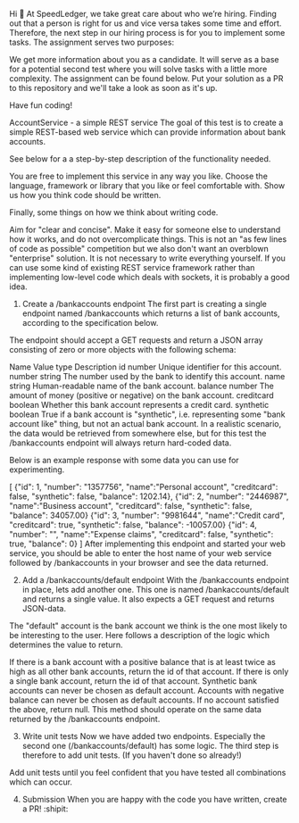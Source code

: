 Hi 👋
At SpeedLedger, we take great care about who we’re hiring. Finding out that a person is right for us and vice versa takes some time and effort. Therefore, the next step in our hiring process is for you to implement some tasks. The assignment serves two purposes:

We get more information about you as a candidate.
It will serve as a base for a potential second test where you will solve tasks with a little more complexity.
The assignment can be found below. Put your solution as a PR to this repository and we'll take a look as soon as it's up.

Have fun coding!

AccountService - a simple REST service
The goal of this test is to create a simple REST-based web service which can provide information about bank accounts.

See below for a a step-by-step description of the functionality needed.

You are free to implement this service in any way you like. Choose the language, framework or library that you like or feel comfortable with. Show us how you think code should be written.

Finally, some things on how we think about writing code.

Aim for "clear and concise". Make it easy for someone else to understand how it works, and do not overcomplicate things. This is not an "as few lines of code as possible" competition but we also don't want an overblown "enterprise" solution.
It is not necessary to write everything yourself. If you can use some kind of existing REST service framework rather than implementing low-level code which deals with sockets, it is probably a good idea.
1. Create a /bankaccounts endpoint
The first part is creating a single endpoint named /bankaccounts which returns a list of bank accounts, according to the specification below.

The endpoint should accept a GET requests and return a JSON array consisting of zero or more objects with the following schema:

Name	Value type	Description
id	number	Unique identifier for this account.
number	string	The number used by the bank to identify this account.
name	string	Human-readable name of the bank account.
balance	number	The amount of money (positive or negative) on the bank account.
creditcard	boolean	Whether this bank account represents a credit card.
synthetic	boolean	True if a bank account is "synthetic", i.e. representing some "bank account like" thing, but not an actual bank account.
In a realistic scenario, the data would be retrieved from somewhere else, but for this test the /bankaccounts endpoint will always return hard-coded data.

Below is an example response with some data you can use for experimenting.

[
    {"id": 1, "number": "1357756", "name":"Personal account", "creditcard": false, "synthetic": false, "balance": 1202.14},
    {"id": 2, "number": "2446987", "name":"Business account", "creditcard": false, "synthetic": false, "balance": 34057.00}
    {"id": 3, "number": "9981644", "name":"Credit card", "creditcard": true, "synthetic": false, "balance": -10057.00}
    {"id": 4, "number": "", "name":"Expense claims", "creditcard": false, "synthetic": true, "balance": 0}
]
After implementing this endpoint and started your web service, you should be able to enter the host name of your web service followed by /bankaccounts in your browser and see the data returned.

2. Add a /bankaccounts/default endpoint
With the /bankaccounts endpoint in place, lets add another one. This one is named /bankaccounts/default and returns a single value. It also expects a GET request and returns JSON-data.

The "default" account is the bank account we think is the one most likely to be interesting to the user. Here follows a description of the logic which determines the value to return.

If there is a bank account with a positive balance that is at least twice as high as all other bank accounts, return the id of that account.
If there is only a single bank account, return the id of that account.
Synthetic bank accounts can never be chosen as default account.
Accounts with negative balance can never be chosen as default accounts.
If no account satisfied the above, return null.
This method should operate on the same data returned by the /bankaccounts endpoint.

3. Write unit tests
Now we have added two endpoints. Especially the second one (/bankaccounts/default) has some logic. The third step is therefore to add unit tests. (If you haven't done so already!)

Add unit tests until you feel confident that you have tested all combinations which can occur.

4. Submission
When you are happy with the code you have written, create a PR! :shipit:
